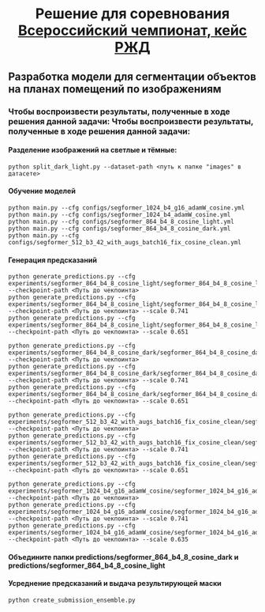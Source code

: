 
<h1 align="center">Решение для соревнования <a href="https://hacks-ai.ru/championships/758453">Всероссийский чемпионат, кейс РЖД</a>

## Разработка модели для сегментации объектов на планах помещений по изображениям 

###  Чтобы воспроизвести результаты, полученные в ходе решения данной задачи: Чтобы воспроизвести результаты, полученные в ходе решения данной задачи:

#### Разделение изображений на светлые и тёмные:
```
python split_dark_light.py --dataset-path <путь к папке "images" в датасете>
```

####  Обучение моделей
```
python main.py --cfg configs/segformer_1024_b4_g16_adamW_cosine.yml
python main.py --cfg configs/segformer_1024_b4_adamW_cosine.yml
python main.py --cfg configs/segformer_864_b4_8_cosine_light.yml
python main.py --cfg configs/segformer_864_b4_8_cosine_dark.yml
python main.py --cfg configs/segformer_512_b3_42_with_augs_batch16_fix_cosine_clean.yml
```

#### Генерация предсказаний

```
python generate_predictions.py --cfg experiments/segformer_864_b4_8_cosine_light/segformer_864_b4_8_cosine_light.yml  --checkpoint-path <Путь до чекпоинта>
python generate_predictions.py --cfg experiments/segformer_864_b4_8_cosine_light/segformer_864_b4_8_cosine_light.yml  --checkpoint-path <Путь до чекпоинта> --scale 0.741
python generate_predictions.py --cfg experiments/segformer_864_b4_8_cosine_light/segformer_864_b4_8_cosine_light.yml  --checkpoint-path <Путь до чекпоинта> --scale 0.651

python generate_predictions.py --cfg experiments/segformer_864_b4_8_cosine_dark/segformer_864_b4_8_cosine_dark.yml  --checkpoint-path <Путь до чекпоинта>
python generate_predictions.py --cfg experiments/segformer_864_b4_8_cosine_dark/segformer_864_b4_8_cosine_dark.yml  --checkpoint-path <Путь до чекпоинта> --scale 0.741
python generate_predictions.py --cfg experiments/segformer_864_b4_8_cosine_dark/segformer_864_b4_8_cosine_dark.yml  --checkpoint-path <Путь до чекпоинта> --scale 0.651

python generate_predictions.py --cfg experiments/segformer_512_b3_42_with_augs_batch16_fix_cosine_clean/segformer_512_b3_42_with_augs_batch16_fix_cosine_clean.yml  --checkpoint-path <Путь до чекпоинта>
python generate_predictions.py --cfg experiments/segformer_512_b3_42_with_augs_batch16_fix_cosine_clean/segformer_512_b3_42_with_augs_batch16_fix_cosine_clean.ymlsegformer_512_b3_42_with_augs_batch16_fix_cosine_clean.yml  --checkpoint-path <Путь до чекпоинта> --scale 0.741
python generate_predictions.py --cfg experiments/segformer_512_b3_42_with_augs_batch16_fix_cosine_clean/segformer_512_b3_42_with_augs_batch16_fix_cosine_clean.yml  --checkpoint-path <Путь до чекпоинта> --scale 0.651

python generate_predictions.py --cfg experiments/segformer_1024_b4_g16_adamW_cosine/segformer_1024_b4_g16_adamW_cosine.yml  --checkpoint-path <Путь до чекпоинта>
python generate_predictions.py --cfg experiments/segformer_1024_b4_g16_adamW_cosine/segformer_1024_b4_g16_adamW_cosine.yml  --checkpoint-path <Путь до чекпоинта> --scale 0.741
python generate_predictions.py --cfg experiments/segformer_1024_b4_g16_adamW_cosine/segformer_1024_b4_g16_adamW_cosine.yml  --checkpoint-path <Путь до чекпоинта> --scale 0.635
```

#### Объедините папки predictions/segformer_864_b4_8_cosine_dark и predictions/segformer_864_b4_8_cosine_light

#### Усреднение предсказаний и выдача результирующей маски
```
python create_submission_ensemble.py
```
